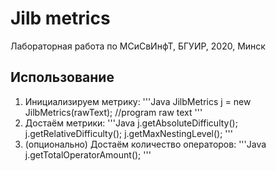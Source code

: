 # Jilb metrics
Лабораторная работа по МСиСвИнфТ, БГУИР, 2020, Минск
## Использование
1. Инициализируем метрику:
'''Java
JilbMetrics j = new JilbMetrics(rawText); //program raw text
'''
2. Достаём метрики:
'''Java
j.getAbsoluteDifficulty();
j.getRelativeDifficulty();
j.getMaxNestingLevel();
'''
3. (опционально) Достаём количество операторов:
'''Java
j.getTotalOperatorAmount();
'''
